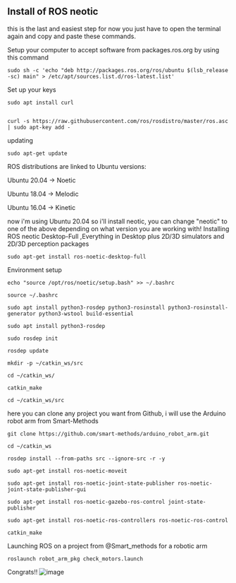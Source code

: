 ## Install of ROS neotic
this is the last and easiest step for now you just have to open the terminal again and copy and paste these commands.

Setup your computer to accept software from packages.ros.org by using this command
```
sudo sh -c 'echo "deb http://packages.ros.org/ros/ubuntu $(lsb_release -sc) main" > /etc/apt/sources.list.d/ros-latest.list'
```
Set up your keys
```
sudo apt install curl


curl -s https://raw.githubusercontent.com/ros/rosdistro/master/ros.asc | sudo apt-key add -
```
updating
```
sudo apt-get update
```
ROS distributions are linked to Ubuntu versions:

Ubuntu 20.04 -> Noetic

Ubuntu 18.04 -> Melodic

Ubuntu 16.04 -> Kinetic

now i'm using Ubuntu 20.04 so i'll install neotic, you can change "neotic" to one of the above depending on what version you are working with!
Installing ROS neotic Desktop-Full ,Everything in Desktop plus 2D/3D simulators and 2D/3D perception packages
```
sudo apt-get install ros-noetic-desktop-full
```
Environment setup
```
echo "source /opt/ros/noetic/setup.bash" >> ~/.bashrc

source ~/.bashrc
```
```
sudo apt install python3-rosdep python3-rosinstall python3-rosinstall-generator python3-wstool build-essential
```
```
sudo apt install python3-rosdep
```
```
sudo rosdep init
```
```
rosdep update
```
```
mkdir -p ~/catkin_ws/src
```
```
cd ~/catkin_ws/
```
```
catkin_make
```
```
cd ~/catkin_ws/src
```
here you can clone any project you want from Github, i will use the Arduino robot arm from Smart-Methods
```
git clone https://github.com/smart-methods/arduino_robot_arm.git 
```
```
cd ~/catkin_ws
```
```
rosdep install --from-paths src --ignore-src -r -y
```
```
sudo apt-get install ros-noetic-moveit
```
```
sudo apt-get install ros-noetic-joint-state-publisher ros-noetic-joint-state-publisher-gui
```
```
sudo apt-get install ros-noetic-gazebo-ros-control joint-state-publisher
```
```
sudo apt-get install ros-noetic-ros-controllers ros-noetic-ros-control
```
```
catkin_make
```
Launching ROS on a project from @Smart_methods for a robotic arm
```
roslaunch robot_arm_pkg check_motors.launch
```
Congrats!! 
![image](https://user-images.githubusercontent.com/108229185/181573247-90bdd582-8dd1-4bb6-8249-1f41cbaedecb.png)
